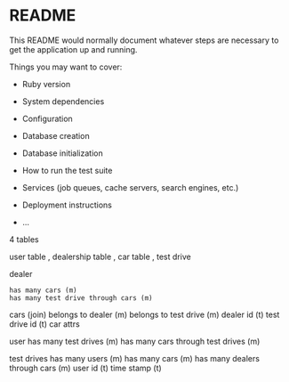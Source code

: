 # README

This README would normally document whatever steps are necessary to get the
application up and running.

Things you may want to cover:

* Ruby version

* System dependencies

* Configuration

* Database creation

* Database initialization

* How to run the test suite

* Services (job queues, cache servers, search engines, etc.)

* Deployment instructions

* ...



4 tables 

user table , dealership table , car table , test drive 

dealer 

    has many cars (m)
    has many test drive through cars (m)


cars (join)
    belongs to dealer (m)
    belongs to test drive (m) 
    dealer id (t)
    test drive id (t)
    car attrs 


user 
    has many test drives (m)
    has many cars through test drives (m)

test drives 
    has many users (m)
    has many cars (m)
    has many dealers through cars (m) 
    user id (t)
    time stamp (t)
